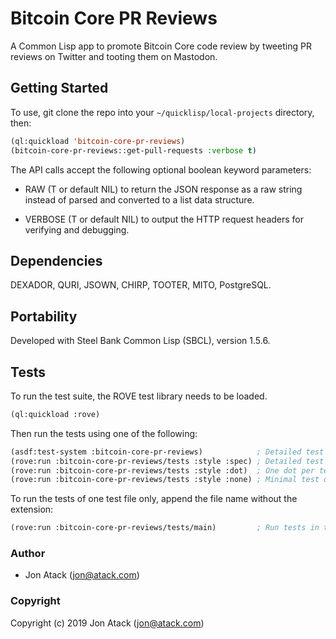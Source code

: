 # Bitcoin Core PR Reviews

A Common Lisp app to promote Bitcoin Core code review by tweeting PR reviews on
Twitter and tooting them on Mastodon.

## Getting Started

To use, git clone the repo into your `~/quicklisp/local-projects` directory,
then:

```lisp
(ql:quickload 'bitcoin-core-pr-reviews)
(bitcoin-core-pr-reviews::get-pull-requests :verbose t)
```

The API calls accept the following optional boolean keyword parameters:

- RAW (T or default NIL) to return the JSON response as a raw string instead of
  parsed and converted to a list data structure.

- VERBOSE (T or default NIL) to output the HTTP request headers for verifying
  and debugging.

## Dependencies

DEXADOR, QURI, JSOWN, CHIRP, TOOTER, MITO, PostgreSQL.

## Portability

Developed with Steel Bank Common Lisp (SBCL), version 1.5.6.

## Tests

To run the test suite, the ROVE test library needs to be loaded.

```lisp
(ql:quickload :rove)
```

Then run the tests using one of the following:

```lisp
(asdf:test-system :bitcoin-core-pr-reviews)            ; Detailed test output.
(rove:run :bitcoin-core-pr-reviews/tests :style :spec) ; Detailed test output.
(rove:run :bitcoin-core-pr-reviews/tests :style :dot)  ; One dot per test output (in Rove master).
(rove:run :bitcoin-core-pr-reviews/tests :style :none) ; Minimal test output.
```

To run the tests of one test file only, append the file name without the extension:

```lisp
(rove:run :bitcoin-core-pr-reviews/tests/main)         ; Run tests in tests/main.lisp only.
```

### Author

* Jon Atack (jon@atack.com)

### Copyright

Copyright (c) 2019 Jon Atack (jon@atack.com)
